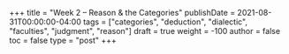 +++
title = "Week 2 – Reason & the Categories"
publishDate = 2021-08-31T00:00:00-04:00
tags = ["categories", "deduction", "dialectic", "faculties", "judgment", "reason"]
draft = true
weight = -100
author = false
toc = false
type = "post"
+++
